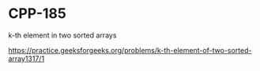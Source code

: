# CPP-185
k-th element in two sorted arrays














https://practice.geeksforgeeks.org/problems/k-th-element-of-two-sorted-array1317/1
